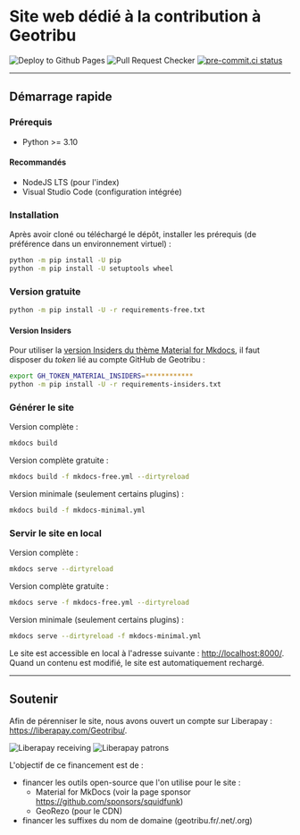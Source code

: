 # Site web dédié à la contribution à Geotribu

![Deploy to Github Pages](https://github.com/geotribu/site-contribuer/workflows/Deploy%20to%20Github%20Pages/badge.svg)
![Pull Request Checker](https://github.com/geotribu/site-contribuer/workflows/Pull%20Request%20Checker/badge.svg)
[![pre-commit.ci status](https://results.pre-commit.ci/badge/github/geotribu/site-contribuer/main.svg)](https://results.pre-commit.ci/latest/github/geotribu/site-contribuer/main)

----

## Démarrage rapide

### Prérequis

- Python >= 3.10

#### Recommandés

- NodeJS LTS (pour l'index)
- Visual Studio Code (configuration intégrée)

### Installation

Après avoir cloné ou téléchargé le dépôt, installer les prérequis (de préférence dans un environnement virtuel) :

```bash
python -m pip install -U pip
python -m pip install -U setuptools wheel
```

### Version gratuite

```bash
python -m pip install -U -r requirements-free.txt
```

#### Version Insiders

Pour utiliser la [version Insiders du thème Material for Mkdocs](https://squidfunk.github.io/mkdocs-material/insiders/), il faut disposer du *token* lié au compte GitHub de Geotribu :

```bash
export GH_TOKEN_MATERIAL_INSIDERS=************
python -m pip install -U -r requirements-insiders.txt
```

### Générer le site

Version complète :

```bash
mkdocs build
```

Version complète gratuite :

```bash
mkdocs build -f mkdocs-free.yml --dirtyreload
```

Version minimale (seulement certains plugins) :

```bash
mkdocs build -f mkdocs-minimal.yml
```

### Servir le site en local

Version complète :

```bash
mkdocs serve --dirtyreload
```

Version complète gratuite :

```bash
mkdocs serve -f mkdocs-free.yml --dirtyreload
```

Version minimale (seulement certains plugins) :

```bash
mkdocs serve --dirtyreload -f mkdocs-minimal.yml
```

Le site est accessible en local à l'adresse suivante : <http://localhost:8000/>.  
Quand un contenu est modifié, le site est automatiquement rechargé.

----

## Soutenir

Afin de pérenniser le site, nous avons ouvert un compte sur Liberapay : <https://liberapay.com/Geotribu/>.

![Liberapay receiving](https://img.shields.io/liberapay/receives/Geotribu?color=green&label=re%C3%A7oit&style=flat-square)
![Liberapay patrons](https://img.shields.io/liberapay/patrons/Geotribu?color=blue&label=soutiens&style=flat-square)

L'objectif de ce financement est de :

- financer les outils open-source que l'on utilise pour le site :
    - Material for MkDocs (voir la page sponsor <https://github.com/sponsors/squidfunk>)
    - GeoRezo (pour le CDN)
- financer les suffixes du nom de domaine (geotribu.fr/.net/.org)
